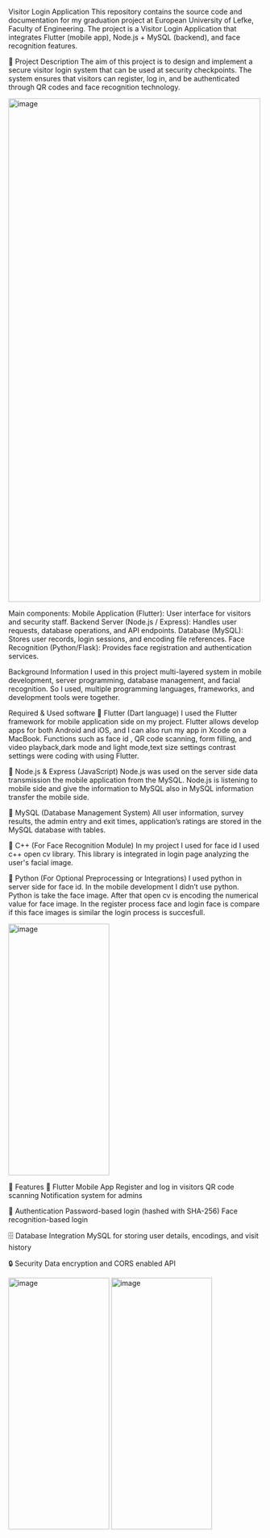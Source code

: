 Visitor Login Application
This repository contains the source code and documentation for my graduation project at European University of Lefke, Faculty of Engineering.
The project is a Visitor Login Application that integrates Flutter (mobile app), Node.js + MySQL (backend), and face recognition features.

📖 Project Description
The aim of this project is to design and implement a secure visitor login system that can be used at security checkpoints.
The system ensures that visitors can register, log in, and be authenticated through QR codes and face recognition technology.

<img width="500" height="1000" alt="image" src="https://github.com/user-attachments/assets/6821c968-cd14-4447-aa56-af2ac6492115" />


Main components:
Mobile Application (Flutter): User interface for visitors and security staff.
Backend Server (Node.js / Express): Handles user requests, database operations, and API endpoints.
Database (MySQL): Stores user records, login sessions, and encoding file references.
Face Recognition (Python/Flask): Provides face registration and authentication services.


Background Information
I used in this project multi-layered system in mobile development, server programming,
database management, and facial recognition. So I used, multiple programming languages,
frameworks, and development tools were together.

Required & Used software
 Flutter (Dart language)
I used the Flutter framework for mobile application side on my project. Flutter allows develop
apps for both Android and iOS, and I can also run my app in Xcode on a MacBook. Functions
such as face id , QR code scanning, form filling, and video playback,dark mode and light
mode,text size settings contrast settings were coding with using Flutter.

 Node.js & Express (JavaScript)
Node.js was used on the server side data transmission the mobile application from the
MySQL. Node.js is listening to mobile side and give the information to MySQL also in
MySQL information transfer the mobile side.

 MySQL (Database Management System)
All user information, survey results, the admin entry and exit times, application’s ratings are
stored in the MySQL database with tables.

 C++ (For Face Recognition Module)
In my project I used for face id I used c++ open cv library. This library is integrated in login
page analyzing the user's facial image.

 Python (For Optional Preprocessing or Integrations)
I used python in server side for face id. In the mobile development I didn’t use python.
Python is take the face image. After that open cv is encoding the numerical value for face
image. In the register process face and login face is compare if this face images is similar the
login process is succesfull.

<img width="200" height="500" alt="image" src="https://github.com/user-attachments/assets/8aab661d-b9f9-4e0a-b83c-07d551b84dfb" />





🚀 Features
📱 Flutter Mobile App
Register and log in visitors
QR code scanning
Notification system for admins

🔑 Authentication
Password-based login (hashed with SHA-256)
Face recognition-based login

🗄️ Database Integration
MySQL for storing user details, encodings, and visit history

🔒 Security
Data encryption and CORS enabled API





<img width="200" height="500" alt="image" src="https://github.com/user-attachments/assets/c426a21a-5f07-477e-b360-650670ea373a" />


<img width="200" height="500" alt="image" src="https://github.com/user-attachments/assets/f17089c7-77bd-4971-8102-ae1c0231e282" />





